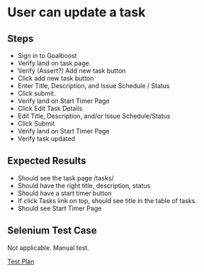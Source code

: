 <link rel="stylesheet" type="text/css" href="../testplan.css">

User can update a task
======================

Steps
-----

* Sign in to Goalboost
* Verify land on task page.
* Verify (Assert?) Add new task button
* Click add new task button
* Enter Title, Description, and Issue Schedule / Status
* Click submit.
* Verify land on Start Timer Page
* Click Edit Task Details
* Edit Title, Description, and/or Issue Schedule/Status
* Click Submit
* Verify land on Start Timer Page
* Verify task updated

Expected Results
----------------

* Should see the task page /tasks/<someId>
* Should have the right title, description, status
* Should have a start timer button
* If click Tasks link on top, should see title in the table of tasks.
* Should see Start Timer Page

Selenium Test Case
-------------------

Not applicable.  Manual test.

[Test Plan](TestPlan.html)
